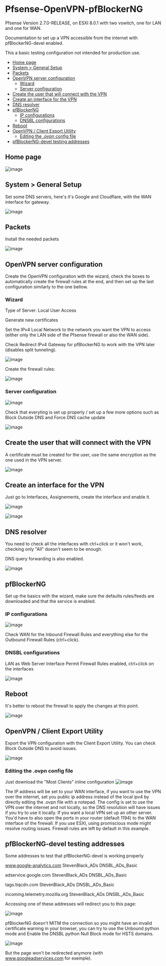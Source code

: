 # Pfsense-OpenVPN-pfBlockerNG
Pfsense Version 2.7.0-RELEASE, on ESXI 8.0.1 with two vswitch, one for LAN and one for WAN.

Documentation to set up a VPN accessible from the internet with pfBlockerNG-devel enabled.

This a basic testing configuration not intended for production use.

- [Home page](#Home-page)
- [System > General Setup](#System--General-Setup)
- [Packets](#Packets)
- [OpenVPN server configuration](#OpenVPN-server-configuration)
  - [Wizard](#Wizard)
  - [Server configuration](#Server-configuration)
- [Create the user that will connect with the VPN](#Create-the-user-that-will-connect-with-the-VPN)
- [Create an interface for the VPN](#Create-an-interface-for-the-VPN)
- [DNS resolver](#DNS-resolver)
- [pfBlockerNG](#pfBlockerNG)
  - [IP configurations](#IP-configurations)
  - [DNSBL configurations](#DNSBL-configurations)
- [Reboot](#Reboot)
- [OpenVPN / Client Export Utility](#OpenVPN--Client-Export-Utility)
  - [Editing the .ovpn config file](#Editing-the-.ovpn-config-file)
- [pfBlockerNG-devel testing addresses](#pfBlockerNG-devel-testing-addresses)

## Home page

![image](https://github.com/EMRD95/Pfsense-OpenVPN-pfBlockerNG/assets/114953576/4e1de2fd-05a8-45a7-8d8b-4fc0a61e1936)


## System > General Setup

Set some DNS servers, here's it's Google and Cloudflare, with the WAN interface for gateway.

![image](https://github.com/EMRD95/Pfsense-OpenVPN-pfBlockerNG/assets/114953576/78254d65-5461-4595-868c-22e805595680)


## Packets

Install the needed packets

![image](https://github.com/EMRD95/Pfsense-OpenVPN-pfBlockerNG/assets/114953576/2439828c-c1af-46bd-96b7-337890e1c210)

## OpenVPN server configuration

Create the OpenVPN configuration with the wizard, check the boxes to automatically create the firewall rules at the end, and then set up the last configuration similarly to the one bellow.

### Wizard
Type of Server: Local User Access

Generate new certificates

Set the IPv4 Local Network to the network you want the VPN to access (either only the LAN side of the Pfsense firewall or also the WAN side).

Check Redirect IPv4 Gateway for pfBlockerNG to work with the VPN later (disables split tunneling).

![image](https://github.com/EMRD95/Pfsense-OpenVPN-pfBlockerNG/assets/114953576/f16ddccd-3500-4e10-8cc8-b05c86d13e7f)

Create the firewall rules:

![image](https://github.com/EMRD95/Pfsense-OpenVPN-pfBlockerNG/assets/114953576/011e5d2b-43ae-4770-a4a9-cdf4e27ecbcb)

### Server configuration

![image](https://github.com/EMRD95/Pfsense-OpenVPN-pfBlockerNG/assets/114953576/9b25f88e-055b-4528-b010-112e7e9e32ed)

Check that everyting is set up properly / set up a few more options such as Block Outside DNS and Force DNS cache update

![image](https://github.com/EMRD95/Pfsense-OpenVPN-pfBlockerNG/assets/114953576/2543296f-e731-4768-809b-d50a9af35ba1)

## Create the user that will connect with the VPN

A certificate must be created for the user, use the same encryption as the one used in the VPN server.

![image](https://github.com/EMRD95/Pfsense-OpenVPN-pfBlockerNG/assets/114953576/27c96228-0075-491d-b80d-acafe894b58f)

## Create an interface for the VPN

Just go to Interfaces, Assignements, create the interface and enable it.

![image](https://github.com/EMRD95/Pfsense-OpenVPN-pfBlockerNG/assets/114953576/b91c33eb-7704-44b6-848a-e7a754f61d33)

![image](https://github.com/EMRD95/Pfsense-OpenVPN-pfBlockerNG/assets/114953576/1ec6dcbf-f783-4cfe-bdfe-d5a9fd69a588)

## DNS resolver

You need to check all the interfaces with ctrl+click or it won't work, checking only "All" doesn't seem to be enough.

DNS query forwarding is also enabled.

![image](https://github.com/EMRD95/Pfsense-OpenVPN-pfBlockerNG/assets/114953576/86487083-95b6-449f-b740-3c256bce71f9)

## pfBlockerNG

Set up the basics with the wizard, make sure the defaults rules/feeds are downloaded and that the service is enabled.

### IP configurations

![image](https://github.com/EMRD95/Pfsense-OpenVPN-pfBlockerNG/assets/114953576/1b65b04f-40e5-46d9-adab-a7127b5a09b2)

Check WAN for the Inbound Firewall Rules and everything else for the Outbound Firewall Rules (ctrl+click).

### DNSBL configurations

LAN as Web Server Interface
Permit Firewall Rules enabled, ctrl+click on the interfaces

![image](https://github.com/EMRD95/Pfsense-OpenVPN-pfBlockerNG/assets/114953576/a52ce528-7529-4809-94dd-56ba400f2547)

## Reboot

It's better to reboot the firewall to apply the changes at this point.

![image](https://github.com/EMRD95/Pfsense-OpenVPN-pfBlockerNG/assets/114953576/584d9483-1b11-4101-9ce6-91a38c1b5ab2)


## OpenVPN / Client Export Utility

Export the VPN configuration with the Client Export Utility.
You can check Block Outside DNS to avoid issues.

![image](https://github.com/EMRD95/Pfsense-OpenVPN-pfBlockerNG/assets/114953576/3b4f96bf-5ed4-4912-9752-3aa5564a362f)

### Editing the .ovpn config file

Just download the "Most Clients" inline configuration
![image](https://github.com/EMRD95/Pfsense-OpenVPN-pfBlockerNG/assets/114953576/5cf79f6d-ad67-4586-9ce7-b315c64920e6)

The IP address will be set to your WAN interface, if you want to use the VPN over the internet, set you public ip address instead of the local ipv4 by directly editing the .ovpn file with a notepad.
The config is set to use the VPN over the internet and not locally, so the DNS resolution will have issues if you try to use it locally. If you want a local VPN set up an other server.
You'd have to also open the ports in your router (default 1194) to the WAN interface of the firewall.
If you use ESXI, using promiscious mode might resolve routing issues.
Firewall rules are left by default in this example.

## pfBlockerNG-devel testing addresses

Some addresses to test that pfBlockerNG-devel is working properly

www.google-analytics.com	StevenBlack_ADs
DNSBL_ADs_Basic

adservice.google.com	StevenBlack_ADs
DNSBL_ADs_Basic

tags.tiqcdn.com	StevenBlack_ADs
DNSBL_ADs_Basic

incoming.telemetry.mozilla.org	StevenBlack_ADs
DNSBL_ADs_Basic

Accessing one of these addresses will redirect you to this page:

![image](https://github.com/EMRD95/Pfsense-OpenVPN-pfBlockerNG/assets/114953576/de62e918-f47b-4ffd-99c4-41b3fd52811a)

pfBlockerNG doesn't MITM the connection so you might have an invalid certificate warning in your browser, you can try to use the Unbound python mode and Enable the DNSBL python Null Block mode for HSTS domains.

![image](https://github.com/EMRD95/Pfsense-OpenVPN-pfBlockerNG/assets/114953576/f2345d60-60ad-4c98-8add-8d11b5048f43)

But the page won't be redirected anymore (with www.googleadservices.com for exemple).
